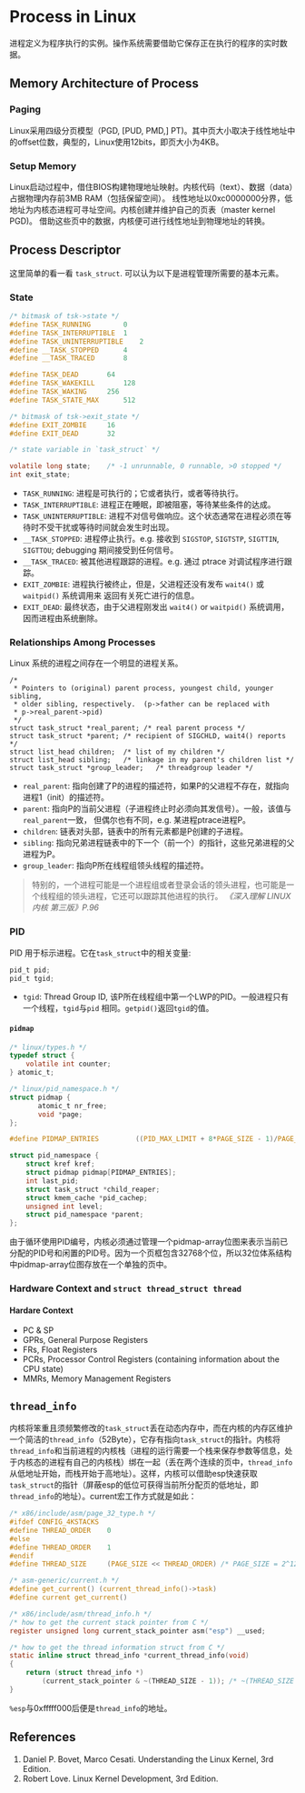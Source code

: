 # Process in Linux
进程定义为程序执行的实例。操作系统需要借助它保存正在执行的程序的实时数据。


## Memory Architecture of Process

### Paging
Linux采用四级分页模型（PGD, [PUD, PMD,] PT)。其中页大小取决于线性地址中的offset位数，典型的，Linux使用12bits，即页大小为4KB。

### Setup Memory
Linux启动过程中，借住BIOS构建物理地址映射。内核代码（text）、数据（data）占据物理内存前3MB RAM（包括保留空间）。
线性地址以0xc0000000分界，低地址为内核态进程可寻址空间。内核创建并维护自己的页表（master kernel PGD)。
借助这些页中的数据，内核便可进行线性地址到物理地址的转换。


## Process Descriptor
这里简单的看一看 `task_struct`. 可以认为以下是进程管理所需要的基本元素。

### State

```c
/* bitmask of tsk->state */
#define TASK_RUNNING		0
#define TASK_INTERRUPTIBLE	1
#define TASK_UNINTERRUPTIBLE	2
#define __TASK_STOPPED		4
#define __TASK_TRACED		8

#define TASK_DEAD		64
#define TASK_WAKEKILL		128
#define TASK_WAKING		256
#define TASK_STATE_MAX		512

/* bitmask of tsk->exit_state */
#define EXIT_ZOMBIE		16
#define EXIT_DEAD		32

/* state variable in `task_struct` */

volatile long state;	/* -1 unrunnable, 0 runnable, >0 stopped */
int exit_state;
```
- `TASK_RUNNING`: 进程是可执行的；它或者执行，或者等待执行。
- `TASK_INTERRUPTIBLE`: 进程正在睡眠，即被阻塞，等待某些条件的达成。
- `TASK_UNINTERRUPTIBLE`: 进程不对信号做响应。这个状态通常在进程必须在等待时不受干扰或等待时间就会发生时出现。
- `__TASK_STOPPED`: 进程停止执行。e.g. 接收到 `SIGSTOP`, `SIGTSTP`, `SIGTTIN`, `SIGTTOU`; debugging 期间接受到任何信号。
- `__TASK_TRACED`: 被其他进程跟踪的进程。e.g. 通过 ptrace 对调试程序进行跟踪。
- `EXIT_ZOMBIE`: 进程执行被终止，但是，父进程还没有发布 `wait4()` 或 `waitpid()` 系统调用来
返回有关死亡进行的信息。
- `EXIT_DEAD`: 最终状态，由于父进程刚发出 `wait4()` or `waitpid()` 系统调用，因而进程由系统删除。

### Relationships Among Processes
Linux 系统的进程之间存在一个明显的进程关系。

```
/* 
 * Pointers to (original) parent process, youngest child, younger sibling,
 * older sibling, respectively.  (p->father can be replaced with 
 * p->real_parent->pid)
 */
struct task_struct *real_parent; /* real parent process */
struct task_struct *parent; /* recipient of SIGCHLD, wait4() reports */
struct list_head children;	/* list of my children */
struct list_head sibling;	/* linkage in my parent's children list */
struct task_struct *group_leader;	/* threadgroup leader */
```

- `real_parent`: 指向创建了P的进程的描述符，如果P的父进程不存在，就指向进程1（init）的描述符。
- `parent`: 指向P的当前父进程（子进程终止时必须向其发信号）。一般，该值与`real_parent`一致，
但偶尔也有不同，e.g. 某进程ptrace进程P。
- `children`: 链表对头部，链表中的所有元素都是P创建的子进程。
- `sibling`: 指向兄弟进程链表中的下一个（前一个）的指针，这些兄弟进程的父进程为P。
- `group_leader`: 指向P所在线程组领头线程的描述符。

>特别的，一个进程可能是一个进程组或者登录会话的领头进程，也可能是一个线程组的领头进程，它还可以跟踪其他进程的执行。		*《深入理解 LINUX 内核 第三版》P.96*

### PID
PID 用于标示进程。它在`task_struct`中的相关变量:

```c
pid_t pid;
pid_t tgid;
```

- `tgid`: Thread Group ID, 该P所在线程组中第一个LWP的PID。一般进程只有一个线程，`tgid`与`pid`
相同。`getpid()`返回`tgid`的值。

#### `pidmap`

```c
/* linux/types.h */
typedef struct {
	volatile int counter;
} atomic_t;

/* linux/pid_namespace.h */
struct pidmap {
       atomic_t nr_free;
       void *page;
};

#define PIDMAP_ENTRIES         ((PID_MAX_LIMIT + 8*PAGE_SIZE - 1)/PAGE_SIZE/8)

struct pid_namespace {
	struct kref kref;
	struct pidmap pidmap[PIDMAP_ENTRIES];
	int last_pid;
	struct task_struct *child_reaper;
	struct kmem_cache *pid_cachep;
	unsigned int level;
	struct pid_namespace *parent;
};
```

由于循环使用PID编号，内核必须通过管理一个pidmap-array位图来表示当前已分配的PID号和闲置的PID号。因为一个页框包含32768个位，所以32位体系结构中pidmap-array位图存放在一个单独的页中。

### Hardware Context and `struct thread_struct thread`
#### Hardare Context
- PC & SP
- GPRs, General Purpose Registers
- FRs, Float Registers
- PCRs, Processor Control Registers (containing information about the CPU state)
- MMRs, Memory Management Registers


## `thread_info`
内核将笨重且须频繁修改的`task_struct`丢在动态内存中，而在内核的内存区维护一个简洁的`thread_info`（52Byte），它存有指向`task_struct`的指针。内核将`thread_info`和当前进程的内核栈（进程的运行需要一个栈来保存参数等信息，处于内核态的进程有自己的内核栈）绑在一起（丢在两个连续的页中，`thread_info`从低地址开始，而栈开始于高地址）。这样，内核可以借助esp快速获取`task_struct`的指针（屏蔽esp的低位可获得当前所分配页的低地址，即`thread_info`的地址）。current宏工作方式就是如此：

```c
/* x86/include/asm/page_32_type.h */
#ifdef CONFIG_4KSTACKS
#define THREAD_ORDER	0
#else
#define THREAD_ORDER	1
#endif
#define THREAD_SIZE 	(PAGE_SIZE << THREAD_ORDER) /* PAGE_SIZE = 2^12 in 4KB PAGE. THREAD_SIZE = 2^13 for 8KBSTACKS */

/* asm-generic/current.h */
#define get_current() (current_thread_info()->task)
#define current get_current()

/* x86/include/asm/thread_info.h */
/* how to get the current stack pointer from C */
register unsigned long current_stack_pointer asm("esp") __used;

/* how to get the thread information struct from C */
static inline struct thread_info *current_thread_info(void)
{
	return (struct thread_info *)
		(current_stack_pointer & ~(THREAD_SIZE - 1)); /* ~(THREAD_SIZE - 1) = 0xfffff000 */
}
```

`%esp`与0xfffff000后便是`thread_info`的地址。


## References
1. Daniel P. Bovet, Marco Cesati. Understanding the Linux Kernel, 3rd Edition.
2. Robert Love. Linux Kernel Development, 3rd Edition.